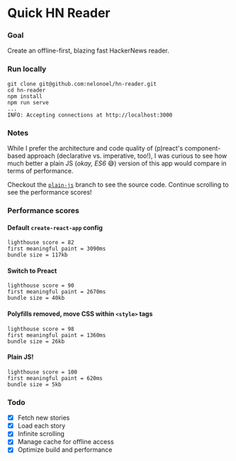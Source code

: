 # Quick HN Reader

### Goal

Create an offline-first, blazing fast HackerNews reader.

### Run locally

```
git clone git@github.com:nelonoel/hn-reader.git
cd hn-reader
npm install
npm run serve
...
INFO: Accepting connections at http://localhost:3000
```

### Notes

While I prefer the architecture and code quality of (p)react's component-based approach (declarative vs. imperative, too!), I was curious to see how much better a plain JS (_okay, ES6_ 😅) version of this app would compare in terms of performance.

Checkout the [`plain-js`](https://github.com/nelonoel/hn-reader/tree/plain-js) branch to see the source code. Continue scrolling to see the performance scores!

### Performance scores

#### Default `create-react-app` config

```
lighthouse score = 82
first meaningful paint = 3090ms
bundle size = 117kb
```

#### Switch to Preact

```
lighthouse score = 90
first meaningful paint = 2670ms
bundle size = 40kb
```

#### Polyfills removed, move CSS within `<style>` tags

```
lighthouse score = 98
first meaningful paint = 1360ms
bundle size = 26kb
```

#### Plain JS!

```
lighthouse score = 100
first meaningful paint = 620ms
bundle size = 5kb
```

### Todo

- [x] Fetch new stories
- [x] Load each story
- [x] Infinite scrolling
- [x] Manage cache for offline access
- [x] Optimize build and performance
